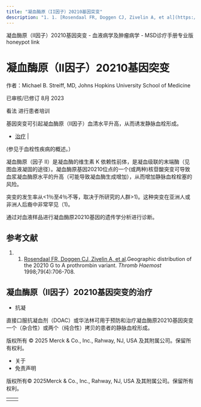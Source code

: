 ```yaml
---
title: "凝血酶原（II因子）20210基因突变"
description: "1. 1. [Rosendaal FR, Doggen CJ, Zivelin A, et al](https://pubmed.ncbi.nlm.nih.gov/9569177/).Geographic distribution of the 20210 G to A prothrombin variant. _Thromb Haemost_ 1998;79(4):706-708."
---
```


﻿凝血酶原（II因子）20210基因突变 - 血液病学及肿瘤病学 - MSD诊疗手册专业版 honeypot link

# 凝血酶原（II因子）20210基因突变

作者：Michael B. Streiff, MD, Johns Hopkins University School of Medicine

已审核/已修订 8月 2023

看法 进行患者培训

基因突变可引起凝血酶原（II因子）血清水平升高，从而诱发静脉血栓形成。

- [治疗](#治疗_v12779131_zh) \|

(参见于血栓性疾病的概述。）

凝血酶原（因子 II）是凝血酶的维生素 K 依赖性前体，是凝血级联的末端酶（见图血液凝固的途径）。凝血酶原基因20210位点的一个(或两种)核苷酸突变可导致血浆凝血酶原水平的升高（可能导致凝血酶生成增加），从而增加静脉血栓栓塞的风险。

突变的发生率从<1％至4％不等，取决于所研究的人群>1)。这种突变在亚洲人或非洲人后裔中非常罕见（1)。

通过对血液样品进行凝血酶原20210基因的遗传学分析进行诊断。

## 参考文献

1. 1. [Rosendaal FR, Doggen CJ, Zivelin A, et al](https://pubmed.ncbi.nlm.nih.gov/9569177/).Geographic distribution of the 20210 G to A prothrombin variant. _Thromb Haemost_ 1998;79(4):706-708.


## 凝血酶原（II因子）20210基因突变的治疗

- 抗凝


直接口服抗凝血剂（DOAC）或华法林可用于预防和治疗凝血酶原20210基因突变一个（杂合性）或两个（纯合性）拷贝的患者的静脉血栓形成。



版权所有 © 2025
Merck & Co., Inc., Rahway, NJ, USA 及其附属公司。保留所有权利。

- 关于
- 免责声明

版权所有© 2025Merck & Co., Inc., Rahway, NJ, USA 及其附属公司。保留所有权利。

|     |     |
| --- | --- |
|  |  |